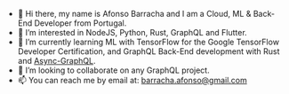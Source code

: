 - 👋 Hi there, my name is Afonso Barracha and I am a Cloud, ML & Back-End Developer from Portugal.
- 👀 I’m interested in NodeJS, Python, Rust, GraphQL and Flutter.
- 🌱 I’m currently learning ML with TensorFlow for the Google TensorFlow Developer Certification, and GraphQL Back-End development with Rust and [Async-GraphQL](https://github.com/async-graphql/async-graphql).
- 💞️ I’m looking to collaborate on any GraphQL project.
- 📫 You can reach me by email at: barracha.afonso@gmail.com

<!---
tugascript/tugascript is a ✨ special ✨ repository because its `README.md` (this file) appears on your GitHub profile.
You can click the Preview link to take a look at your changes.
--->
